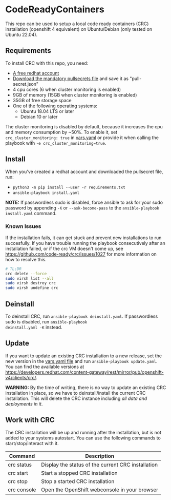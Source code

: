 # CodeReadyContainers
This repo can be used to setup a local code ready containers (CRC) installation (openshift 4 equivalent) on Ubuntu/Debian (only tested on Ubuntu 22.04).

## Requirements
To install CRC with this repo, you need:
* [A free redhat account](https://www.google.com/url?sa=t&rct=j&q=&esrc=s&source=web&cd=&cad=rja&uact=8&ved=2ahUKEwjGw8bPx9L3AhUNCewKHT11D7EQFnoECAYQAQ&url=https%3A%2F%2Fwww.redhat.com%2Fwapps%2Fugc%2Fregister.html&usg=AOvVaw0XN5agOwobjJWWJmiitUP7)
* [Download the mandatory pullsecrets file](https://console.redhat.com/openshift/install/pull-secret) and save it as "pull-secret.json"
* 4 cpu cores (6 when cluster monitoring is enabled)
* 9GB of memory (15GB when cluster monitoring is enabled)
* 35GB of free storage space
* One of the following operating systems:
    - Ubuntu 18.04 LTS or later
    - Debian 10 or later

The cluster monitoring is disabled by default, because it increases the cpu and memory consumption by ~50%.
To enable it, set <code>crc_cluster_monitoring: true</code> in [vars.yaml](vars.yaml) or provide it when calling the playbook with
<code>-e crc_cluster_monitoring=true</code>.

## Install
When you've created a redhat account and downloaded the pullsecret file, run:
  * <code>python3 -m pip install --user -r requirements.txt</code>
  * <code>ansible-playbook install.yaml</code>

**NOTE:** If passwordless sudo is disabled, force ansible to ask for your sudo password by appending <code>-K</code> or <code>--ask-become-pass</code> to
the <code>ansible-playbook install.yaml</code> command.

### Known Issues
If the installation fails, it can get stuck and prevent new installations to run succesfully. If you have trouble running the playbook consecutively after an installation failed, or if the crc VM doesn't come up, see https://github.com/code-ready/crc/issues/1027 for more information on how to resolve this.

```bash
# TL;DR
crc delete --force
sudo virsh list --all
sudo virsh destroy crc
sudo virsh undefine crc
```

## Deinstall
To deinstall CRC, run <code>ansible-playbook deinstall.yaml</code>.
If passwordless sudo is disabled, run <code>ansible-playbook deinstall.yaml -K</code> instead.

## Update
If you want to update an existing CRC installation to a new release, set the new version in
the [vars.yaml file](vars.yaml) and run <code>ansible-playbook update.yaml</code>. You can find the available
versions at https://developers.redhat.com/content-gateway/rest/mirror/pub/openshift-v4/clients/crc/.

**WARNING:** By the time of writing, there is no way to update an existing CRC installation in place, so we have to deinstall/install the current CRC installation. This will delete the CRC instance including *all data and deployments in it*.

## Work with CRC
The CRC installation will be up and running after the installation, but is not added to your systems autostart. You can use the following commands to start/stop/interact with it.

| Command     | Description                                        |
| ----------- | -------------------------------------------------- |
| crc status  | Display the status of the current CRC installation |
| crc start   | Start a stopped CRC installation                   |
| crc stop    | Stop a started CRC installation                    |
| crc console | Open the OpenShift webconsole in your browser      |

